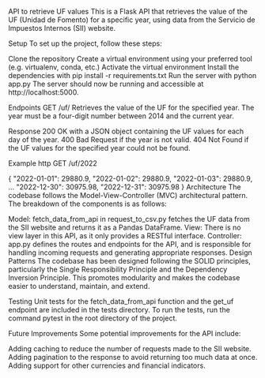 API to retrieve UF values
This is a Flask API that retrieves the value of the UF (Unidad de Fomento) for a specific year, using data from the Servicio de Impuestos Internos (SII) website.

Setup
To set up the project, follow these steps:

Clone the repository
Create a virtual environment using your preferred tool (e.g. virtualenv, conda, etc.)
Activate the virtual environment
Install the dependencies with pip install -r requirements.txt
Run the server with python app.py
The server should now be running and accessible at http://localhost:5000.

Endpoints
GET /uf/<year>
Retrieves the value of the UF for the specified year. The year must be a four-digit number between 2014 and the current year.

Response
200 OK with a JSON object containing the UF values for each day of the year.
400 Bad Request if the year is not valid.
404 Not Found if the UF values for the specified year could not be found.

Example
http
GET /uf/2022

{
    "2022-01-01": 29880.9,
    "2022-01-02": 29880.9,
    "2022-01-03": 29880.9,
    ...
    "2022-12-30": 30975.98,
    "2022-12-31": 30975.98
}
Architecture
The codebase follows the Model-View-Controller (MVC) architectural pattern. The breakdown of the components is as follows:

Model: fetch_data_from_api in request_to_csv.py fetches the UF data from the SII website and returns it as a Pandas DataFrame.
View: There is no view layer in this API, as it only provides a RESTful interface.
Controller: app.py defines the routes and endpoints for the API, and is responsible for handling incoming requests and generating appropriate responses.
Design Patterns
The codebase has been designed following the SOLID principles, particularly the Single Responsibility Principle and the Dependency Inversion Principle. This promotes modularity and makes the codebase easier to understand, maintain, and extend.

Testing
Unit tests for the fetch_data_from_api function and the get_uf endpoint are included in the tests directory. To run the tests, run the command pytest in the root directory of the project.

Future Improvements
Some potential improvements for the API include:

Adding caching to reduce the number of requests made to the SII website.
Adding pagination to the response to avoid returning too much data at once.
Adding support for other currencies and financial indicators.
